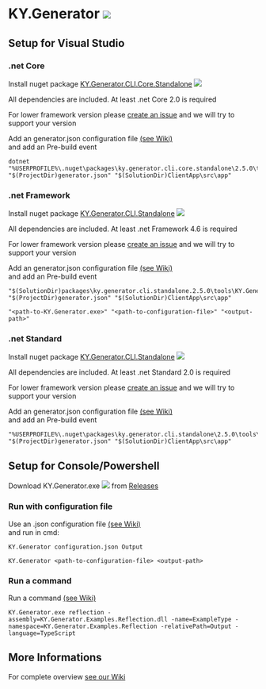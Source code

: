 # KY.Generator ![](https://img.shields.io/nuget/v/KY.Generator.Core.svg?style=flat)

## Setup for Visual Studio

### .net Core
Install nuget package [KY.Generator.CLI.Core.Standalone](https://www.nuget.org/packages/KY.Generator.CLI.Core.Standalone/) ![](https://img.shields.io/nuget/v/KY.Generator.CLI.Core.Standalone.svg?style=flat)

All dependencies are included. At least .net Core 2.0 is required

For lower framework version please [create an issue](https://github.com/KY-Programming/generator/issues/new) and we will try to support your version

Add an generator.json configuration file [(see Wiki)](https://github.com/KY-Programming/generator/wiki/v2:-Overview#modules)  
and add an Pre-build event
```
dotnet "%USERPROFILE%\.nuget\packages\ky.generator.cli.core.standalone\2.5.0\tools\KY.Generator.dll" "$(ProjectDir)generator.json" "$(SolutionDir)ClientApp\src\app"
```
### .net Framework
Install nuget package [KY.Generator.CLI.Standalone](https://www.nuget.org/packages/KY.Generator.CLI.Standalone/) ![](https://img.shields.io/nuget/v/KY.Generator.CLI.Standalone.svg?style=flat)  

All dependencies are included. At least .net Framework 4.6 is required

For lower framework version please [create an issue](https://github.com/KY-Programming/generator/issues/new) and we will try to support your version

Add an generator.json configuration file [(see Wiki)](https://github.com/KY-Programming/generator/wiki/v2:-Overview#modules)  
and add an Pre-build event
```
"$(SolutionDir)packages\ky.generator.cli.standalone.2.5.0\tools\KY.Generator.exe" "$(ProjectDir)generator.json" "$(SolutionDir)ClientApp\src\app"
```
```
"<path-to-KY.Generator.exe>" "<path-to-configuration-file>" "<output-path>"
```

### .net Standard
Install nuget package [KY.Generator.CLI.Standalone](https://www.nuget.org/packages/KY.Generator.CLI.Standalone/) ![](https://img.shields.io/nuget/v/KY.Generator.CLI.Standalone.svg?style=flat)

All dependencies are included. At least .net Standard 2.0 is required

For lower framework version please [create an issue](https://github.com/KY-Programming/generator/issues/new) and we will try to support your version

Add an generator.json configuration file [(see Wiki)](https://github.com/KY-Programming/generator/wiki/v2:-Overview#modules)  
and add an Pre-build event
```
"%USERPROFILE%\.nuget\packages\ky.generator.cli.standalone\2.5.0\tools\KY.Generator.exe" "$(ProjectDir)generator.json" "$(SolutionDir)ClientApp\src\app"
```

## Setup for Console/Powershell
Download KY.Generator.exe ![](https://img.shields.io/nuget/v/KY.Generator.CLI.svg?style=flat) from [Releases](https://github.com/KY-Programming/generator/releases)

### Run with configuration file
Use an .json configuration file [(see Wiki)](https://github.com/KY-Programming/generator/wiki/v2:-Overview#modules)   
and run in cmd:
```
KY.Generator configuration.json Output
```
```
KY.Generator <path-to-configuration-file> <output-path>
```

### Run a command
Run a command [(see Wiki)](https://github.com/KY-Programming/generator/wiki/v2:-Overview#commands)
```
KY.Generator.exe reflection -assembly=KY.Generator.Examples.Reflection.dll -name=ExampleType -namespace=KY.Generator.Examples.Reflection -relativePath=Output -language=TypeScript
```

## More Informations
For complete overview [see our Wiki](https://github.com/KY-Programming/generator/wiki/v2:-Overview)
